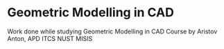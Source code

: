 # Geometric Modelling in CAD
Work done while studying Geometric Modelling in CAD Course by Aristov Anton, APD ITCS NUST MISIS
